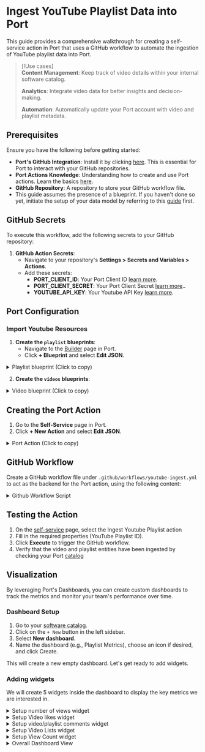 # Ingest YouTube Playlist Data into Port
This guide provides a comprehensive walkthrough for creating a self-service action in Port that uses a GitHub workflow to automate the ingestion of YouTube playlist data into Port.

> [!Use cases]  
> **Content Management**: Keep track of video details within your internal software catalog.
>
> **Analytics**: Integrate video data for better insights and decision-making.
>
> **Automation**: Automatically update your Port account with video and playlist metadata.

<!-- > 💡 **USE-CASES**  
> Ingest YouTube playlist data into Port for streamlined management and integration.
> 
>  **Content Management**: Keep track of video details within your internal software catalog.
>
>  **Analytics**: Integrate video data for better insights and decision-making.
>
>  **Automation**: Automatically update your Port account with video and playlist metadata. -->

## Prerequisites

Ensure you have the following before getting started:

- **Port's GitHub Integration**: Install it by clicking [here](https://github.com/apps/getport-io/installations/select_target). This is essential for Port to interact with your GitHub repositories.
- **Port Actions Knowledge**: Understanding how to create and use Port actions. Learn the basics [here](https://docs.getport.io/actions-and-automations/create-self-service-experiences/setup-ui-for-action/).
- **GitHub Repository**: A repository to store your GitHub workflow file.
- This guide assumes the presence of a blueprint. If you haven't done so yet, initiate the setup of your data model by referring to this [guide](https://docs.getport.io/build-your-software-catalog/customize-integrations/configure-data-model/) first.

## GitHub Secrets

To execute this workflow, add the following secrets to your GitHub repository:

1. **GitHub Action Secrets**:
   - Navigate to your repository's **Settings > Secrets and Variables > Actions**.
   - Add these secrets:
     - **PORT_CLIENT_ID**: Your Port Client ID [learn more](https://docs.getport.io/build-your-software-catalog/custom-integration/api/#find-your-port-credentials).
     - **PORT_CLIENT_SECRET**: Your Port Client Secret [learn more](https://docs.getport.io/build-your-software-catalog/custom-integration/api/#find-your-port-credentials)..
     - **YOUTUBE_API_KEY**: Your Youtube API Key [learn more](https://developers.google.com/youtube/v3/docs#calling-the-api).

## Port Configuration

### Import Youtube Resources

1. **Create the `playlist` blueprints**:
   - Navigate to the [Builder](https://app.getport.io/settings/data-model) page in Port.
   - Click **+ Blueprint** and select **Edit JSON**.
   
  <details>

    Paste the following configuration:

  <summary>Playlist blueprint (Click to copy)</summary>

   ```json
{
     "identifier": "playlist",
     "description": "This blueprint represents a YouTube playlist",
     "title": "Playlist",
     "icon": "Youtrack",
     "schema": {
       "properties": {
         "description": {
           "type": "string",
           "title": "Description"
         },
         "thumbnailUrl": {
           "type": "string",
           "title": "Thumbnail URL"
         },
         "videoCount": {
           "type": "number",
           "title": "Number of Videos"
         },
         "created_at": {
           "type": "string",
           "title": "Published At"
         }
       }
     }
}
```
</details>

2. **Create the `videos` blueprints**:

<details>

  Repeat the same process as in playlist blueprint and paste the following configurations:
  
<summary>Video blueprint (Click to copy)</summary>

   ```json
{
    "identifier": "video",
    "description": "This blueprint represents a video in our software catalog",
    "title": "Video",
    "icon": "Youtrack",
    "schema": {
      "properties": {
        "description": {
          "type": "string",
          "title": "Description"
        },
        "thumbnailUrl": {
          "type": "string",
          "title": "Thumbnail URL"
        },
        "duration": {
          "type": "string",
          "title": "Duration"
        },
        "viewCount": {
          "type": "number",
          "title": "View Count"
        },
        "likeCount": {
          "type": "number",
          "title": "Like Count"
        },
        "commentCount": {
          "type": "number",
          "title": "Comment Count"
        }
      }
    },
    "relations": {
      "playlist": {
        "title": "Playlist",
        "target": "playlist",
        "required": false,
        "many": false
      }
    }
```
</details>

## Creating the Port Action

1. Go to the **Self-Service** page in Port.
2. Click **+ New Action** and select **Edit JSON**.

<details>
<summary>Port Action (Click to copy)</summary>
   
:::tip Replace placeholders

- `<GITHUB-ORG>` – your GitHub organization or user name.
- `<GITHUB-REPO-NAME>` – your GitHub repository name.

  **Note:** The provided workflow file is named `youtube-ingest.yml`. You can rename it to any name you prefer, as long as it resides in the `.github/workflows/` folder path.

:::

 Paste the following action configuration:
  
   ```json
   {
      "identifier": "ingest-youtube-playlist",
      "title": "Ingest Youtube Playlist",
      "icon": "Youtrack",
      "trigger": {
        "type": "self-service",
        "operation": "CREATE",
        "userInputs": {
          "properties": {
            "playlistid": {
              "type": "string",
              "title": "Playlist ID"
            }
          },
          "required": [
            "playlistid"
          ],
          "order": []
        },
        "blueprintIdentifier": "playlist"
      },
      "invocationMethod": {
        "type": "GITHUB",
        "org": "<GITHUB-ORG>",
        "repo": "<GITHUB-REPO-NAME>",
        "workflow": "youtube-ingest.yml",
        "workflowInputs": {
          "{{ spreadValue() }}": "{{ .inputs }}",
          "port_context": {
            "runId": "{{ .run.id }}",
            "blueprint": "{{ .action.blueprint }}"
          }
        },
        "reportWorkflowStatus": true
      },
      "requiredApproval": false
    }
   
   ```
 </details>

## GitHub Workflow

Create a GitHub workflow file under `.github/workflows/youtube-ingest.yml` to act as the backend for the Port action, using the following content:

<details>
<summary>Github Workflow Script</summary>
  
```yaml
name: Update Port with YouTube Playlist Data

on:
  workflow_dispatch:
    inputs:
      playlistid:
        description: 'ID of the YouTube playlist'
        required: true
      port_context:
        description: 'Port context payload'
        required: true

jobs:
  prepare_token:
    runs-on: ubuntu-latest
    env:
      PORT_CLIENT_ID: ${{ secrets.PORT_CLIENT_ID }}
      PORT_CLIENT_SECRET: ${{ secrets.PORT_CLIENT_SECRET }}
    steps:
      - name: Create Data Directory
        run: mkdir -p data

      - name: Generate Access Token
        run: |
          set -e
          PORT_CLIENT_ID=$(echo "$PORT_CLIENT_ID" | xargs)
          PORT_CLIENT_SECRET=$(echo "$PORT_CLIENT_SECRET" | xargs)
          
          response=$(curl -s -X POST "https://api.getport.io/v1/auth/access_token" \
            -H "Content-Type: application/json" \
            -d "{\"clientId\": \"$PORT_CLIENT_ID\", \"clientSecret\": \"$PORT_CLIENT_SECRET\"}")
          
          ACCESS_TOKEN=$(echo "$response" | jq -r '.accessToken')
          echo "Bearer $ACCESS_TOKEN" > data/token.txt

      - name: Upload Token Artifact
        uses: actions/upload-artifact@v4
        with:
          name: port-token
          path: data/token.txt
          retention-days: 1

  fetch_playlist_metadata:
    needs: prepare_token
    runs-on: ubuntu-latest
    env:
      YOUTUBE_API_KEY: ${{ secrets.YOUTUBE_API_KEY }}
      PLAYLIST_ID: ${{ inputs.playlistid }}
    outputs:
      playlist_id: ${{ steps.fetch_metadata.outputs.PLAYLIST_ID }}
      playlist_data: ${{ steps.fetch_metadata.outputs.PLAYLIST_DATA }}
    steps:
      - name: Download Token Artifact
        uses: actions/download-artifact@v4
        with:
          name: port-token
          path: data

      - name: Load Token
        run: |
          TOKEN=$(cat data/token.txt)
          echo "ACCESS_TOKEN=$TOKEN" >> $GITHUB_ENV

      - name: Send Start Logs to Port
        id: start_log
        run: |
          set -e
          PORT_RUN_ID=$(echo '${{ inputs.port_context }}' | jq -r '.runId')
          curl -L "https://api.getport.io/v1/actions/runs/$PORT_RUN_ID/logs" \
            -H "Content-Type: application/json" \
            -H "Authorization: $ACCESS_TOKEN" \
            -d '{
              "message": "Metadata fetch of playlist has commenced PLAYLIST_ID - '$PLAYLIST_ID'",
              "statusLabel": "Fetching Playlist"
            }'

      - name: Fetch YouTube Playlist Metadata
        id: fetch_metadata
        run: |
          playlist_response=$(curl -s "https://www.googleapis.com/youtube/v3/playlists?part=snippet,contentDetails,status&id=${PLAYLIST_ID}&key=${YOUTUBE_API_KEY}")
          playlist_id=$(echo $playlist_response | jq -r '.items[0].id')
          
          if [ -z "$playlist_id" ]; then
            echo "Failed to fetch playlist details. Exiting."
            exit 1
          fi
          playlist_data=$(echo $playlist_response | jq -c '.items[0] | {
            identifier: .id,
            title: .snippet.title,
            properties: {
              description: .snippet.description,
              thumbnailUrl: .snippet.thumbnails.default.url,
              videoCount: .contentDetails.itemCount,
              created_at: .snippet.publishedAt
            }
          }')
          echo "PLAYLIST_ID=$playlist_id" >> $GITHUB_OUTPUT
          echo "PLAYLIST_DATA=$playlist_data" >> $GITHUB_OUTPUT

      - name: Send Completion Logs to Port
        if: success()
        run: |
          PORT_RUN_ID=$(echo '${{ inputs.port_context }}' | jq -r '.runId')
          curl -L "https://api.getport.io/v1/actions/runs/$PORT_RUN_ID/logs" \
            -H "Content-Type: application/json" \
            -H "Authorization: $ACCESS_TOKEN" \
            -d '{
              "message": "Successfully fetched playlist metadata PLAYLIST_ID - '$PLAYLIST_ID'",
              "statusLabel": "Playlist Fetched"
            }'

  push_playlist_to_port:
    needs: fetch_playlist_metadata
    runs-on: ubuntu-latest
    env:
      PLAYLIST_ID: ${{ inputs.playlistid }}
    steps:
      - name: Download Token Artifact
        uses: actions/download-artifact@v4
        with:
          name: port-token
          path: data

      - name: Load Token
        run: |
          TOKEN=$(cat data/token.txt)
          echo "ACCESS_TOKEN=$TOKEN" >> $GITHUB_ENV

      - name: Send Start Logs to Port
        run: |
          PORT_RUN_ID=$(echo '${{ inputs.port_context }}' | jq -r '.runId')
          curl -L "https://api.getport.io/v1/actions/runs/$PORT_RUN_ID/logs" \
            -H "Content-Type: application/json" \
            -H "Authorization: $ACCESS_TOKEN" \
            -d '{
              "message": "ingesting playlist data to Port has commenced PLAYLIST_ID - '$PLAYLIST_ID'",
              "statusLabel": "ingesting Playlist to Port"
            }'

      - name: Push Playlist Data to Port
        run: |
          playlist_entity='${{ needs.fetch_playlist_metadata.outputs.playlist_data }}'
          
          response=$(curl -s -w "%{http_code}" -X POST "https://api.getport.io/v1/blueprints/playlist/entities?upsert=true" \
            -H "Authorization: $ACCESS_TOKEN" \
            -H "Content-Type: application/json" \
            -d "$playlist_entity")
          
          if [[ "${response: -3}" != "200" && "${response: -3}" != "201" ]]; then
            echo "Failed to push playlist to Port. Response: $response"
            exit 1
          fi

      - name: Send Completion Logs to Port
        if: success()
        run: |
          PORT_RUN_ID=$(echo '${{ inputs.port_context }}' | jq -r '.runId')
          curl -L "https://api.getport.io/v1/actions/runs/$PORT_RUN_ID/logs" \
            -H "Content-Type: application/json" \
            -H "Authorization: $ACCESS_TOKEN" \
            -d '{
              "message": "Successfully ingested playlist data to Port PLAYLIST_ID - '$PLAYLIST_ID'",
              "statusLabel": "Playlist ingested"
            }'

  fetch_and_ingest_videos:
    needs: push_playlist_to_port
    runs-on: ubuntu-latest
    env:
      YOUTUBE_API_KEY: ${{ secrets.YOUTUBE_API_KEY }}
      PLAYLIST_ID: ${{ inputs.playlistid }}
    steps:
      - name: Download Token Artifact
        uses: actions/download-artifact@v4
        with:
          name: port-token
          path: data

      - name: Load Token
        run: |
          TOKEN=$(cat data/token.txt)
          echo "ACCESS_TOKEN=$TOKEN" >> $GITHUB_ENV

      - name: Send Start Logs to Port
        run: |
          PORT_RUN_ID=$(echo '${{ inputs.port_context }}' | jq -r '.runId')
          curl -L "https://api.getport.io/v1/actions/runs/$PORT_RUN_ID/logs" \
            -H "Content-Type: application/json" \
            -H "Authorization: $ACCESS_TOKEN" \
            -d '{
              "message": "Extraction and ingesting of video data from YouTube has commenced PLAYLIST_ID - '$PLAYLIST_ID'",
              "statusLabel": "Fetching and ingesting Videos"
            }'

      - name: Collect Video Data and Ingest
        id: collect_videos
        run: |
          # Process playlist videos
          next_page_token=""
          while :; do
            echo "Fetching playlist page${next_page_token:+ with token $next_page_token}..."
            
            url="https://www.googleapis.com/youtube/v3/playlistItems?part=snippet&maxResults=50&playlistId=${PLAYLIST_ID}&key=${YOUTUBE_API_KEY}${next_page_token:+&pageToken=$next_page_token}"
            response=$(curl -s "$url")
            
            # Check for API errors
            if [ "$(echo "$response" | jq -r '.error.code // empty')" != "" ]; then
              echo "YouTube API Error: $(echo "$response" | jq -r '.error.message')"
              exit 1
            fi
            
            next_page_token=$(echo "$response" | jq -r '.nextPageToken // empty')
            video_ids=$(echo "$response" | jq -r '.items[].snippet.resourceId.videoId')
            
            for video_id in $video_ids; do
              echo "Processing video ID: $video_id"
              
              video_details=$(curl -s "https://www.googleapis.com/youtube/v3/videos?part=snippet,contentDetails,statistics&id=$video_id&key=${YOUTUBE_API_KEY}")
              
              # Extract video details
              video_title=$(echo "$video_details" | jq -r '.items[0].snippet.title')
              video_description=$(echo "$video_details" | jq -r '.items[0].snippet.description')
              video_thumbnail=$(echo "$video_details" | jq -r '.items[0].snippet.thumbnails.default.url')
              video_duration=$(echo "$video_details" | jq -r '.items[0].contentDetails.duration')
              video_view_count=$(echo "$video_details" | jq -r '.items[0].statistics.viewCount // "0"')
              video_like_count=$(echo "$video_details" | jq -r '.items[0].statistics.likeCount // "0"')
              video_comment_count=$(echo "$video_details" | jq -r '.items[0].statistics.commentCount // "0"')
              
              # Create video entity in Port
              video_entity=$(jq -n \
                --arg id "$video_id" \
                --arg title "$video_title" \
                --arg description "$video_description" \
                --arg thumbnailUrl "$video_thumbnail" \
                --arg duration "$video_duration" \
                --arg viewCount "$video_view_count" \
                --arg likeCount "$video_like_count" \
                --arg commentCount "$video_comment_count" \
                --arg playlist_id "$PLAYLIST_ID" \
                '{
                  identifier: $id,
                  title: $title,
                  properties: {       
                    description: $description,
                    thumbnailUrl: $thumbnailUrl,
                    duration: $duration,
                    viewCount: ($viewCount | tonumber),
                    likeCount: ($likeCount | tonumber),
                    commentCount: ($commentCount | tonumber)
                  },
                  relations: {
                    belongs_to_playlist: $playlist_id
                  }
                }')
              
              response=$(curl --http1.1 -s -w "\n%{http_code}" -X POST "https://api.getport.io/v1/blueprints/video/entities?upsert=true" \
                -H "Authorization: $ACCESS_TOKEN" \
                -H "Content-Type: application/json" \
                -d "$video_entity")
              
              http_code=$(echo "$response" | tail -n1)
              body=$(echo "$response" | sed '$d')
              
              if [[ ! "$http_code" =~ ^2[0-9][0-9]$ ]]; then
                echo "Failed to push video to Port. HTTP code: $http_code"
                echo "Response Body: $body"
                continue
              fi
              
              echo "Successfully processed video: $video_id"
            done
            
            if [ -z "$next_page_token" ]; then
              echo "No more pages to process"
              break
            fi
          done

      - name: Send Completion Logs to Port
        if: success()
        run: |
          PORT_RUN_ID=$(echo '${{ inputs.port_context }}' | jq -r '.runId')
          curl -L "https://api.getport.io/v1/actions/runs/$PORT_RUN_ID/logs" \
            -H "Content-Type: application/json" \
            -H "Authorization: $ACCESS_TOKEN" \
            -d '{
              "message": "Successfully fetched and ingested all videos PLAYLIST_ID - '$PLAYLIST_ID'",
              "statusLabel": "Videos Fetched and ingested"
            }'

      - name: Handle Job Completion
        if: always()
        run: |
          PORT_RUN_ID=$(echo '${{ inputs.port_context }}' | jq -r '.runId')
          if [[ "$?" == "0" ]]; then
            STATUS_LABEL="Success"
            MESSAGE="Successfully ingested Youtube data to Port!"
          else
            STATUS_LABEL="Failed"
            MESSAGE="Failed to complete video processing"
          fi
          
          curl -L "https://api.getport.io/v1/actions/runs/$PORT_RUN_ID/logs" \
            -H "Content-Type: application/json" \
            -H "Authorization: $ACCESS_TOKEN" \
            -d "{
              \"message\": \"$MESSAGE\",
              \"statusLabel\": \"$STATUS_LABEL\"
            }"
```
</details>


## Testing the Action

1. On the [self-service](https://app.getport.io/self-serve) page, select the Ingest Youtube Playlist action
2. Fill in the required properties (YouTube Playlist ID).
3. Click **Execute** to trigger the GitHub workflow.
4. Verify that the video and playlist entities have been ingested by checking your Port [catalog](https://app.getport.io/playlists)


## Visualization

By leveraging Port's Dashboards, you can create custom dashboards to track the metrics and monitor your team's performance over time.

### Dashboard Setup

1. Go to your [software catalog](https://app.getport.io/organization/catalog).
2. Click on the `+ New` button in the left sidebar.
3. Select **New dashboard**.
4. Name the dashboard (e.g., Playlist Metrics), choose an icon if desired, and click Create.
   
This will create a new empty dashboard. Let's get ready to add widgets.


### Adding widgets

We will create 5 widgets inside the dashboard to display the key metrics we are interested in.

<details>
 <summary>Setup number of views widget</summary>
   
   1. `Click +` Widget and select Number Chart.

   2. Title: Enter **Views** in the input box

   3. Add an optional icon if you prefer.

   4. Select `Aggregrate by` property and choose video as the Blueprint.

   5. Select `View Count` as Property and `Sum` as the Function

   <img width="613" alt="image" src="https://github.com/user-attachments/assets/14fec310-7bf6-42ad-b9b7-5e850c234133">

   6. Click Save.

</details>


<details>
 <summary>Setup Video likes widget</summary>
   
   1. `Click +` Widget and select Number Chart.

   2. Title: Enter **Likes** in the input box.

   3. Add an optional icon if you prefer.

   4. Select `Aggregrate by` property and choose video as the Blueprint.

   5. Select Like Count as Property and Sum as the Function

   <img width="610" alt="image" src="https://github.com/user-attachments/assets/3cf8acb0-6645-40bb-b467-a2ffcb4043f5">

   6. Click Save.

</details>


<details>
 <summary>Setup video/playlist comments widget</summary>
   
   1. `Click +`Widget and select Number Chart.

   2. Title: Enter **Comments** in the input box.

   3. Add an optional icon if you prefer.

   4. Select `Aggregrate by` property and choose video as the Blueprint.

   5. Select Comment Count as Property and Sum as the Function

   <img width="610" alt="image" src="https://github.com/user-attachments/assets/9d484f27-aa48-4c81-ade3-bd1b720d9bed">

   6. Click Save.

</details>


<details>
 <summary>Setup Video Lists widget</summary>
   
   1. `Click +` Widget and select Table.

   2. Title: Enter **Video Lists** in the input box.

   3. Add an optional icon if you prefer.

   4. Select Video as the Blueprint.

   5. Add Description and ThumbnailURL as excluded property.

   <img width="612" alt="image" src="https://github.com/user-attachments/assets/c947e440-908c-472a-8a58-8dd65c8fbc8e">

   6. Click Save.

</details>


<details>
 <summary>Setup View Count widget</summary>
   
   1. `Click +` Widget and select Pie Chart.

   2. Title: Enter **View Count** in the input box.

   3. Add an optional icon if you prefer.

   4. Choose video as the Blueprint.

   5. Select Breakdown Property as View Count

   <img width="605" alt="image" src="https://github.com/user-attachments/assets/0757af44-b6b3-45bd-9765-d9f5eea199df">

   6. Click Save.

</details>

<details>
 <summary>Overall Dashboard View</summary>

<img width="1104" alt="image" src="https://github.com/user-attachments/assets/8dd333a0-eb42-45fa-9f80-78d96f111238">

</details>
